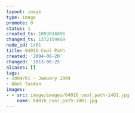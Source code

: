 ```yaml
---
layout: image
type: image
promote: 0
status: 1
created_ts: 1093016806
changed_ts: 1372159469
node_id: 1401
title: 04016 Cool Path
created: '2004-08-20'
changed: '2013-06-25'
aliases: []
tags:
- 2004/01 - January 2004
- Abel Tasman
images:
- - src: image/images/04016_cool_path-1401.jpg
    name: 04016_cool_path-1401.jpg
---
```


